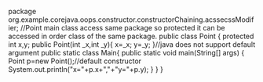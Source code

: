 package org.example.corejava.oops.constructor.constructorChaining.acssecssModifier;
//Point main class access same package so protected it can be accessed in order class of the same package.
public class Point {
protected int x,y;
public Point(int _x,int _y){
x=_x;
y=_y;
}//java does not support default argument
public static class Main{
public static void main(String[] args) {
Point p=new Point();//default constructor
System.out.println("x="+p.x+","+"y="+p.y);
}
}
}


